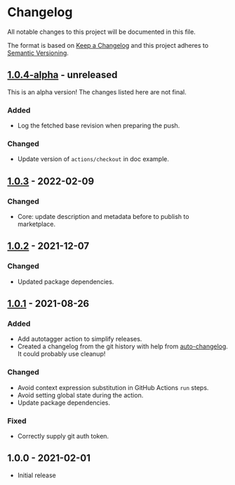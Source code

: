 # Changelog

All notable changes to this project will be documented in this file.

The format is based on [Keep a Changelog](https://keepachangelog.com/en/1.0.0/)
and this project adheres to [Semantic Versioning](https://semver.org/spec/v2.0.0.html).

## [1.0.4-alpha] - unreleased

This is an alpha version! The changes listed here are not final.

### Added
- Log the fetched base revision when preparing the push.

### Changed
- Update version of `actions/checkout` in doc example.

## [1.0.3] - 2022-02-09
### Changed
- Core: update description and metadata before to publish to marketplace.

## [1.0.2] - 2021-12-07
### Changed
- Updated package dependencies.

## [1.0.1] - 2021-08-26
### Added
- Add autotagger action to simplify releases.
- Created a changelog from the git history with help from [auto-changelog](https://www.npmjs.com/package/auto-changelog). It could probably use cleanup!

### Changed
- Avoid context expression substitution in GitHub Actions `run` steps.
- Avoid setting global state during the action.
- Update package dependencies.

### Fixed
- Correctly supply git auth token.

## 1.0.0 - 2021-02-01

- Initial release

[1.0.4-alpha]: https://github.com/Automattic/action-push-to-mirrors/compare/v1.0.3...v1.0.4-alpha
[1.0.3]: https://github.com/Automattic/action-push-to-mirrors/compare/v1.0.2...v1.0.3
[1.0.2]: https://github.com/Automattic/action-push-to-mirrors/compare/v1.0.1...v1.0.2
[1.0.1]: https://github.com/Automattic/action-push-to-mirrors/compare/v1.0.0...v1.0.1
